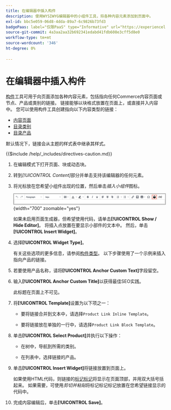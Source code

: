 ```yaml
---
title: 在编辑器中插入构件
description: 使用WYSIWYG编辑器中的小组件工具，将各种内容元素添加到页面中。
exl-id: bbc5e059-06d8-4dda-89a7-6c9826b73fd3
badgePaas: label="仅限PaaS" type="Informative" url="https://experienceleague.adobe.com/zh-hans/docs/commerce/user-guides/product-solutions" tooltip="仅适用于云项目(Adobe管理的PaaS基础架构)和内部部署项目上的Adobe Commerce 。"
source-git-commit: 4a3aa2aa32b692341edabd41fdb608e3cff5d8e0
workflow-type: tm+mt
source-wordcount: '346'
ht-degree: 0%

---
```


# 在编辑器中插入构件

[构件](widget-create.md)工具可用于向页面添加各种内容元素，包括指向任何Commerce内容页面或节点、产品或类别的链接。 链接能够以块格式放置在页面上，或直接并入内容中。 您可以使用构件工具创建指向以下内容类型的链接：

- [内容页面](pages.md)
- [目录类别](../catalog/categories.md)
- [目录产品](../catalog/product-create.md)

默认情况下，链接会从主题的样式表中继承其样式。

{{$include /help/_includes/directives-caution.md}}

1. 在编辑模式下打开页面、块或动态块。

1. 转到&#x200B;_[!UICONTROL Content]_&#x200B;部分并单击支持该编辑器的任何元素。

1. 将光标放在您希望小组件出现的位置，然后单击&#x200B;_插入小组件_&#x200B;图标。

   ![编辑器工具栏 — 插入小组件](./assets/editor-toolbar-widget-button.png){width="700" zoomable="yes"}

   如果未启用页面生成器，但希望使用代码，请单击&#x200B;**[!UICONTROL Show / Hide Editor]**。 将插入点放置在要显示小部件的文本中。 然后，单击&#x200B;**[!UICONTROL Insert Widget]**。

1. 选择&#x200B;**[!UICONTROL Widget Type]**。

   有关这些选项的更多信息，请参阅[构件类型](widgets.md#widget-types)。 以下步骤使用了一个示例来插入指向产品的链接。

1. 若要使用产品名称，请将&#x200B;**[!UICONTROL Anchor Custom Text]**&#x200B;字段留空。

1. 输入&#x200B;**[!UICONTROL Anchor Custom Title]**&#x200B;以获得最佳SEO实践。

   此标题在页面上不可见。

1. 将&#x200B;**[!UICONTROL Template]**&#x200B;设置为以下项之一：

   - 要将链接合并到文本中，请选择`Product Link Inline Template`。

   - 要将链接放在单独的一行中，请选择`Product Link Block Template`。

1. 单击&#x200B;**[!UICONTROL Select Product]**&#x200B;并执行以下操作：

   - 在树中，导航到所需的类别。

   - 在列表中，选择链接的产品。

1. 单击&#x200B;**[!UICONTROL Insert Widget]**&#x200B;将链接放置到页面上。

   如果使用HTML代码，则链接的[标记标记](../systems/markup-tags.md)将显示在页面顶部，并用双大括号括起来。 如果需要，可使用&#x200B;_剪切并粘贴_&#x200B;将标记标记标记放置在您希望链接显示的代码中。

1. 完成内容编辑后，单击&#x200B;**[!UICONTROL Save]**。

<!-- Last updated from includes: 2022-08-30 15:36:09 -->
